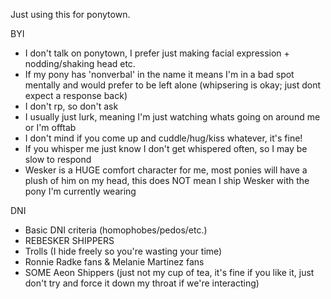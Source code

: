 Just using this for ponytown.

BYI
 - I don't talk on ponytown, I prefer just making facial expression + nodding/shaking head etc.
 - If my pony has 'nonverbal' in the name it means I'm in a bad spot mentally and would prefer to be left alone (whipsering is okay; just dont expect a response back)
 - I don't rp, so don't ask
 - I usually just lurk, meaning I'm just watching whats going on around me or I'm offtab
 - I don't mind if you come up and cuddle/hug/kiss whatever, it's fine!
 - If you whisper me just know I don't get whispered often, so I may be slow to respond
 - Wesker is a HUGE comfort character for me, most ponies will have a plush of him on my head, this does NOT mean I ship Wesker with the pony I'm currently wearing

DNI 
 - Basic DNI criteria (homophobes/pedos/etc.)
 - REBESKER SHIPPERS
 - Trolls (I hide freely so you're wasting your time)
 - Ronnie Radke fans & Melanie Martinez fans
 - SOME Aeon Shippers (just not my cup of tea, it's fine if you like it, just don't try and force it down my throat if we're interacting)
